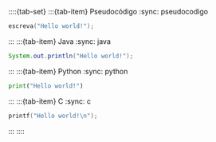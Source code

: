 
<!-- TABSET -->
::::{tab-set}
:::{tab-item} Pseudocódigo
:sync: pseudocodigo
```c
escreva("Hello world!");
```

:::
:::{tab-item} Java
:sync: java
```java
System.out.println("Hello world!");
```

:::
:::{tab-item} Python
:sync: python
```python
print("Hello world!")
```
:::
:::{tab-item} C
:sync: c
```c
printf("Hello world!\n");
```
:::
::::